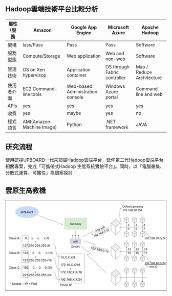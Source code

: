 


Hadoop雲端技術平台比較分析
-------------------------------------
|屬性\服務|Amazon|Google App Engine|Microsoft Azure|Apache Hadoop|
|----|----|----|----|----|
|架構|Iass/Pass|Pass|Pass|Software|
|服務型態|Compute/Storage|Web application|Web and non-web|Software|
|管理技術|OS on Xen hypervisop|Application container|OS through Fabric controller|Map / Reduce Architecture|
|使用者介面|EC2 Command-line tools|Web-based Administration console|Windows Azure portal|Command line and web|
|APIs|yes|yes|yes|yes|
|收費|yes|maybe|yes|no|
|程式語言|AMI(Amazon Machine Image)|Python|.NET framework|JAVA|

研究流程
--------------------------------------
使用研揚UPBOARD一代來部屬Hadoop雲端平台，延伸第二代Hadoop雲端平台相關專案，完成「可攜帶式Hadoop 生態系統實驗平台」。同時，以「電腦叢集、分散式運算、可攜性」為個案探討

雲原生高教機
---------------------------------------
![Alt text](https://raw.githubusercontent.com/WL107/data/main/%E6%9E%B6%E6%A7%8B%E5%9C%96.PNG)
